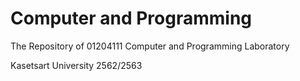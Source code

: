 # Computer and Programming

The Repository of 01204111 Computer and Programming Laboratory

Kasetsart University 2562/2563
